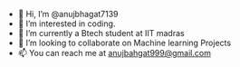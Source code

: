- 👋 Hi, I’m @anujbhagat7139
- 👀 I’m interested in coding.
- 🌱 I’m currently a Btech student at IIT madras
- 💞️ I’m looking to collaborate on Machine learning Projects
- 📫 You can reach me at anujbahgat999@gmail.com

<!---
anujbhagat7139/anujbhagat7139 is a ✨ special ✨ repository because its `README.md` (this file) appears on your GitHub profile.
You can click the Preview link to take a look at your changes.
--->
